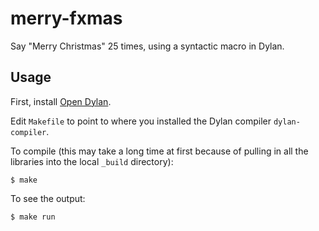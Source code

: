# merry-fxmas

Say "Merry Christmas" 25 times, using a syntactic macro in Dylan.

## Usage

First, install [Open Dylan](http://opendylan.org/).

Edit `Makefile` to point to where you installed the Dylan compiler `dylan-compiler`.

To compile (this may take a long time at first because of pulling in all the libraries into the local `_build` directory):

```
$ make
```

To see the output:

```
$ make run
```
